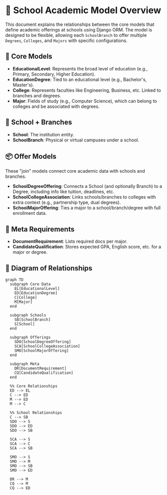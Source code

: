 # 🏫 School Academic Model Overview

This document explains the relationships between the core models that define academic offerings at schools using Django ORM. The model is designed to be flexible, allowing each `SchoolBranch` to offer multiple `Degrees`, `Colleges`, and `Majors` with specific configurations.

## 🧠 Core Models

- **EducationalLevel**: Represents the broad level of education (e.g., Primary, Secondary, Higher Education).
- **EducationDegree**: Tied to an educational level (e.g., Bachelor's, Master's).
- **College**: Represents faculties like Engineering, Business, etc. Linked to branches and degrees.
- **Major**: Fields of study (e.g., Computer Science), which can belong to colleges and be associated with degrees.

## 🏫 School + Branches

- **School**: The institution entity.
- **SchoolBranch**: Physical or virtual campuses under a school.

## 📦 Offer Models

These "join" models connect core academic data with schools and branches.

- **SchoolDegreeOffering**: Connects a School (and optionally Branch) to a Degree, including info like tuition, deadlines, etc.
- **SchoolCollegeAssociation**: Links schools/branches to colleges with extra context (e.g., partnership type, dual degrees).
- **SchoolMajorOffering**: Ties a major to a school/branch/degree with full enrollment data.

## 📑 Meta Requirements

- **DocumentRequirement**: Lists required docs per major.
- **CandidateQualification**: Stores expected GPA, English score, etc. for a major or degree.

## 🔗 Diagram of Relationships

```mermaid
graph TD
  subgraph Core Data
    EL[EducationalLevel]
    ED[EducationDegree]
    C[College]
    M[Major]
  end

  subgraph Schools
    SB[SchoolBranch]
    S[School]
  end

  subgraph Offerings
    SDO[SchoolDegreeOffering]
    SCA[SchoolCollegeAssociation]
    SMO[SchoolMajorOffering]
  end

  subgraph Meta
    DR[DocumentRequirement]
    CQ[CandidateQualification]
  end

  %% Core Relationships
  ED --> EL
  C --> ED
  M --> ED
  M --> C

  %% School Relationships
  C --> SB
  SDO --> S
  SDO --> ED
  SDO --> SB

  SCA --> S
  SCA --> C
  SCA --> SB

  SMO --> S
  SMO --> M
  SMO --> SB
  SMO --> ED

  DR --> M
  CQ --> M
  CQ --> ED
